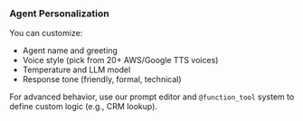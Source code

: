 ### Agent Personalization

You can customize:

- Agent name and greeting
- Voice style (pick from 20+ AWS/Google TTS voices)
- Temperature and LLM model
- Response tone (friendly, formal, technical)

For advanced behavior, use our prompt editor and `@function_tool` system to define custom logic (e.g., CRM lookup).